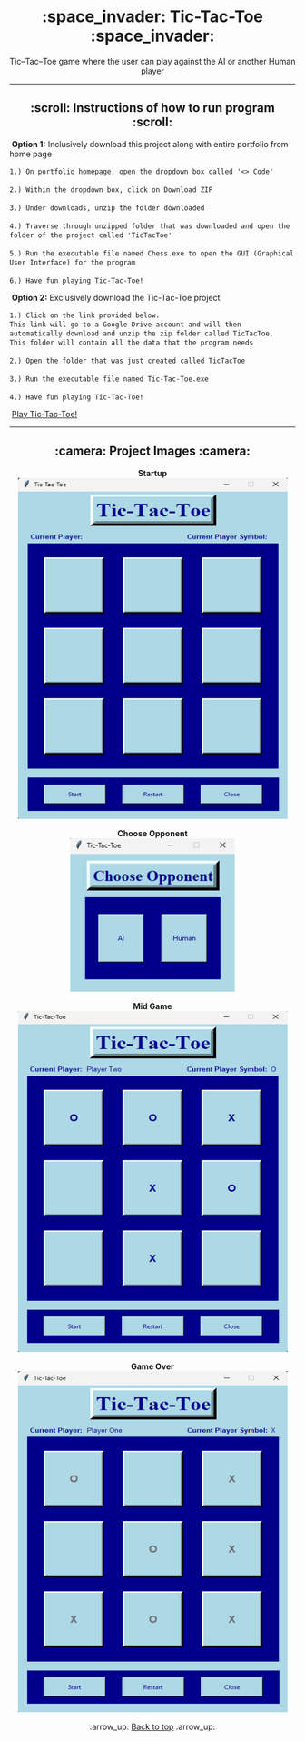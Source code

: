<h1 align="center">:space_invader: Tic-Tac-Toe :space_invader:</h1>
<p align="center">
    Tic&ndash;Tac&ndash;Toe game where the user can play against the AI or another Human player
</p>

---
<!-- instruction section -->
<h2 align="center">:scroll: Instructions of how to run program :scroll:</h2>

&nbsp;**Option 1:** Inclusively download this project along with entire portfolio from home page

    1.) On portfolio homepage, open the dropdown box called '<> Code'

    2.) Within the dropdown box, click on Download ZIP

    3.) Under downloads, unzip the folder downloaded

    4.) Traverse through unzipped folder that was downloaded and open the folder of the project called 'TicTacToe'

    5.) Run the executable file named Chess.exe to open the GUI (Graphical User Interface) for the program

    6.) Have fun playing Tic-Tac-Toe!

&nbsp;**Option 2:** Exclusively download the Tic-Tac-Toe project

    1.) Click on the link provided below. 
    This link will go to a Google Drive account and will then automatically download and unzip the zip folder called TicTacToe. 
    This folder will contain all the data that the program needs

    2.) Open the folder that was just created called TicTacToe

    3.) Run the executable file named Tic-Tac-Toe.exe

    4.) Have fun playing Tic-Tac-Toe!
&nbsp;<a href="https://drive.google.com/file/d/1nb5TkntuTgk74Dntvu3WaWGPJ3-PL8i4/view?usp=drive_web">Play Tic-Tac-Toe!</a>

---
<h2 align="center">:camera: Project Images :camera:</h2>
<div align="center">

**Startup**<br>
<img width="475" height="600" alt="Database Data" src="Images/startup.png">

**Choose Opponent**<br>
<img width="290" height="270" alt="Database Data" src="Images/choose_opponent.png">

**Mid Game**<br>
<img width="475" height="600" alt="Database Data" src="Images/mid_game.png">

**Game Over**<br>
<img width="475" height="600" alt="Database Data" src="Images/game_over.png">
</div>

<!-- footer section -->
<div align="center">
    <p>:arrow_up: <a href="#space_invader-tic-tac-toe-space_invader">Back to top</a> :arrow_up:</p>
</div>
